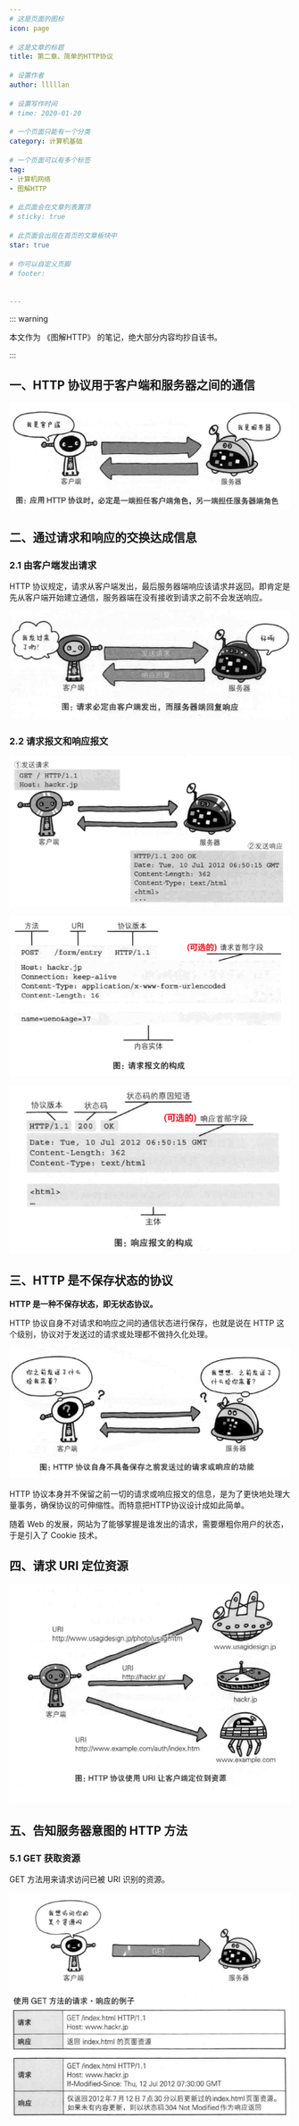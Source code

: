 ```yaml
---
# 这是页面的图标
icon: page

# 这是文章的标题
title: 第二章、简单的HTTP协议

# 设置作者
author: lllllan

# 设置写作时间
# time: 2020-01-20

# 一个页面只能有一个分类
category: 计算机基础

# 一个页面可以有多个标签
tag:
- 计算机网络
- 图解HTTP

# 此页面会在文章列表置顶
# sticky: true

# 此页面会出现在首页的文章板块中
star: true

# 你可以自定义页脚
# footer: 


---
```




::: warning

本文作为 《图解HTTP》 的笔记，绝大部分内容均抄自该书。

:::



## 一、HTTP 协议用于客户端和服务器之间的通信



![image-20220227091206726](README.assets/image-20220227091206726.png)



## 二、通过请求和响应的交换达成信息



### 2.1 由客户端发出请求

HTTP 协议规定，请求从客户端发出，最后服务器端响应该请求并返回。即肯定是先从客户端开始建立通信，服务器端在没有接收到请求之前不会发送响应。

![image-20220227091444975](README.assets/image-20220227091444975.png)



### 2.2 请求报文和响应报文

![image-20220227091739545](README.assets/image-20220227091739545.png)

![image-20220227091905174](README.assets/image-20220227091905174.png)

![image-20220227091954558](README.assets/image-20220227091954558.png)



## 三、HTTP 是不保存状态的协议

**HTTP 是一种不保存状态，即无状态协议。**

HTTP 协议自身不对请求和响应之间的通信状态进行保存，也就是说在 HTTP 这个级别，协议对于发送过的请求或处理都不做持久化处理。

![image-20220227092619787](README.assets/image-20220227092619787.png)

HTTP 协议本身并不保留之前一切的请求或响应报文的信息，是为了更快地处理大量事务，确保协议的可伸缩性。而特意把HTTP协议设计成如此简单。

随着 Web 的发展，网站为了能够掌握是谁发出的请求，需要爆粗你用户的状态，于是引入了 Cookie  技术。



## 四、请求 URI 定位资源

![image-20220227093559141](README.assets/image-20220227093559141.png)



## 五、告知服务器意图的 HTTP 方法



### 5.1 GET 获取资源

GET 方法用来请求访问已被 URI 识别的资源。

![image-20220227093903573](README.assets/image-20220227093903573.png)

